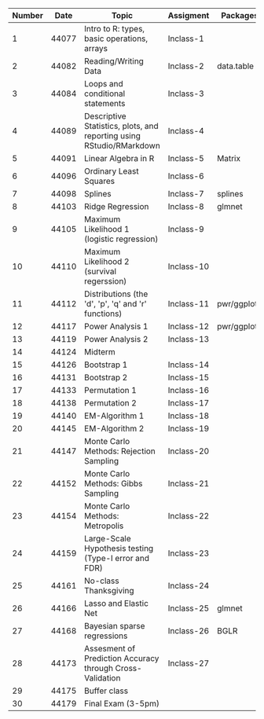 |Number|Date|Topic|Assigment|Packages|Materials|
|----|----|----|----|----|----|
|1|44077|Intro to R: types, basic operations, arrays|Inclass-1||[R Intro](https://github.com/QuantGen/RIntro)|
|2|44082|Reading/Writing Data|Inclass-2|data.table|[Read/Write](https://github.com/QuantGen/RIntro#read-write)|
|3|44084|Loops and conditional statements|Inclass-3||[Conditionals](https://github.com/QuantGen/RIntro#conditionals) [Loops](https://github.com/QuantGen/RIntro#loops)|
|4|44089|Descriptive Statistics, plots, and reporting using RStudio/RMarkdown|Inclass-4|| [Descriptive Statistics](https://github.com/QuantGen/RIntro#descriptives](https://github.com/QuantGen/RIntro#descriptives)|
|5|44091|Linear Algebra in R|Inclass-5|Matrix||
|6|44096|Ordinary Least Squares|Inclass-6|||
|7|44098|Splines|Inclass-7|splines||
|8|44103|Ridge Regression|Inclass-8|glmnet||
|9|44105|Maximum Likelihood 1 (logistic regression)|Inclass-9|||
|10|44110|Maximum Likelihood 2 (survival regerssion)|Inclass-10|||
|11|44112|Distributions (the 'd', 'p', 'q' and 'r' functions)|Inclass-11|pwr/ggplot2||
|12|44117|Power Analysis 1|Inclass-12|pwr/ggplot2||
|13|44119|Power Analysis 2|Inclass-13|||
|14|44124|Midterm||||
|15|44126|Bootstrap 1|Inclass-14|||
|16|44131|Bootstrap 2|Inclass-15|||
|17|44133| Permutation 1|Inclass-16|||
|18|44138|Permutation 2|Inclass-17|||
|19|44140|EM-Algorithm 1|Inclass-18|||
|20|44145|EM-Algorithm 2|Inclass-19|||
|21|44147|Monte Carlo Methods: Rejection Sampling|Inclass-20|||
|22|44152|Monte Carlo Methods: Gibbs Sampling|Inclass-21|||
|23|44154|Monte Carlo Methods: Metropolis|Inclass-22|||
|24|44159|Large-Scale Hypothesis testing (Type-I error and FDR)|Inclass-23|||
|25|44161|No-class Thanksgiving|Inclass-24|||
|26|44166|Lasso and Elastic Net |Inclass-25|glmnet||
|27|44168|Bayesian sparse regressions|Inclass-26|BGLR||
|28|44173|Assesment of Prediction Accuracy through Cross-Validation|Inclass-27|||
|29|44175|Buffer class||||
|30|44179|Final Exam (3-5pm)||||
